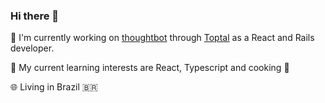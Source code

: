 ### Hi there 👋

🔭 I'm currently working on [thoughtbot](https://thoughtbot.com/) through [Toptal](https://topt.al/W8cKD8) as a React and Rails developer.

🌱 My current learning interests are React, Typescript and cooking 🥘

🌐 Living in Brazil 🇧🇷
